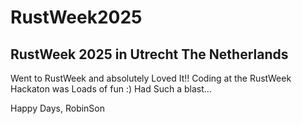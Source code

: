 # RustWeek2025
RustWeek 2025 in Utrecht The Netherlands
----------------------------------------
Went to RustWeek and absolutely Loved It!!
Coding at the RustWeek Hackaton was Loads of fun :)
Had Such a blast...

Happy Days,
RobinSon
